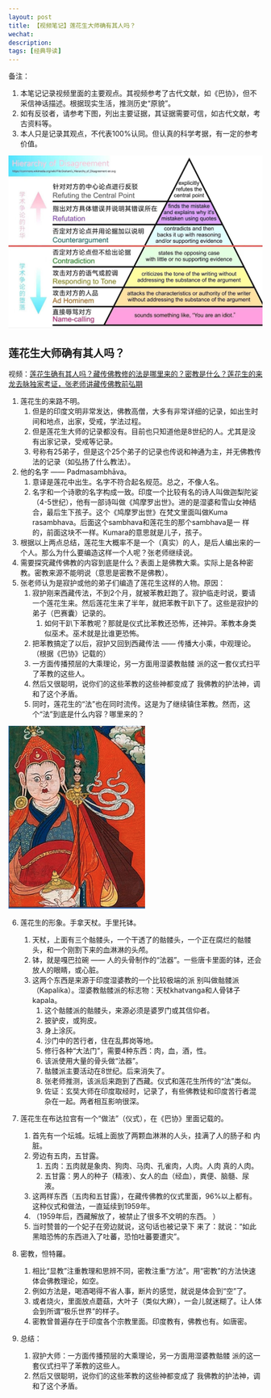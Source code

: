 ```yaml
---
layout: post
title: 【视频笔记】莲花生大师确有其人吗？
wechat: 
description: 
tags: [经典导读]
---
```


备注：
1. 本笔记记录视频里面的主要观点。其视频参考了古代文献，如《巴协》，但不采信神话描述。根据现实生活，推测历史“原貌”。
2. 如有反驳者，请参考下图，列出主要证据，其证据需要可信，如古代文献，考古资料等。
3. 本人只是记录其观点，不代表100%认同。但认真的科学考据，有一定的参考价值。

![alt text](../images/image-debate.png)

## 莲花生大师确有其人吗？

视频：[莲花生确有其人吗？藏传佛教修的法是哪里来的？密教是什么？莲花生的来龙去脉独家考证，张老师讲藏传佛教前弘期](https://www.bilibili.com/video/BV1Ju4y1P7SC)


1. 莲花生的来路不明。
	1. 但是的印度文明非常发达，佛教高僧，大多有非常详细的记录，如出生时间和地点，出家，受戒，学法过程。
	2. 但是莲花生大师的记录都没有。目前也只知道他是8世纪的人。尤其是没有出家记录，受戒等记录。
	3. 号称有25弟子，但是这个25个弟子的记录也传说和神通为主，并无佛教传法的记录（如弘扬了什么教法）。
2. 他的名字 —— Padmasambhāva。
	1. 意译是莲花中出生。名字不符合起名规范。总之，不像人名。
	2. 名字和一个诗歌的名字构成一致。印度一个比较有名的诗人叫做迦梨陀娑（4-5世纪），他有一部诗叫做《鸠摩罗出世》。进的是湿婆和雪山女神结合，最后生下孩子。这个《鸠摩罗出世》在梵文里面叫做Kuma rasambhava。后面这个sambhava和莲花生的那个sambhava是一 样的，前面这块不一样。Kumara的意思就是儿子，孩子。
3. 根据以上两点总结，莲花生大概率不是一个（真实）的人，是后人编出来的一个人。那么为什么要编造这样一个人呢？张老师继续说。
4. 需要探究藏传佛教的内容到底是什么？表面上是佛教大乘。实际上是各种密教。密教来源不能明说（意思是密教不是佛教）。
5. 张老师认为是寂护或他的弟子们编造了莲花生这样的人物。原因：
	1. 寂护刚来西藏传法，不到2个月，就被苯教赶跑了。寂护临走时说，要请一个莲花生来。然后莲花生来了半年，就把苯教干趴下了。这些是寂护的弟子（巴赛囊）记录的。
		1. 如何干趴下苯教呢？那就是仪式比苯教还恐怖，还神异。苯教本身类似巫术。巫术就是比谁更恐怖。
	2. 把苯教搞定了以后，寂护又回到西藏传法 —— 传播大小乘，中观理论。（根据《巴协》记载的）
	3. 一方面传播预层的大乘理论，另一方面用湿婆教骷髅 派的这一套仪式扫平了苯教的这些人。
	4. 然后又很聪明，说你们的这些苯教的这些神都变成了 我佛教的护法神，调和了这个矛盾。
	5. 同时，莲花生的“法”也在同时流传。这是为了继续镇住苯教。然而，这个“法”到底是什么内容？哪里来的？

![alt text](../images/image-padmasambhava.png)

6. 莲花生的形象。手拿天杖。手里托钵。
	1. 天杖，上面有三个骷髅头，一个干透了的骷髅头，一个正在腐烂的骷髅头，和一个刚割下来的血淋淋的头颅。
	2. 钵，就是嘎巴拉碗 —— 人的头骨制作的“法器”。一些唐卡里面的钵，还会放人的眼睛，或心脏。
	3. 这两个东西是来源于印度湿婆教的一个比较极端的派 别叫做骷髅派 （Kapalika）。湿婆教骷髅派的标志物：天杖khatvanga和人骨钵子kapala。
		1. 这个骷髅派的骷髅头，来源必须是婆罗门或其信仰者。
		2. 披驴皮，或狗皮。
		3. 身上涂灰。
		4. 沙门中的苦行者，住在乱葬岗等地。
		5. 修行各种“大法门”，需要4种东西：肉，血，酒，性。
		6. 该派使用大量的骨头做“法器”。
		7. 骷髅派主要活动在8世纪。后来消失了。
		8. 张老师推测，该派后来跑到了西藏。仪式和莲花生所传的“法”类似。
		9. 佐证：玄奘大师在印度取经时，记录了，有些佛教徒和印度苦行者混杂在一起。两者相互影响很深。
7. 莲花生在布达拉宫有一个“做法”（仪式），在《巴协》里面记载的。
	1. 首先有一个坛城。坛城上面放了两颗血淋淋的人头，挂满了人的肠子和 内脏。
	2. 旁边有五肉，五甘露。
		1. 五肉：五肉就是象肉、狗肉、马肉、孔雀肉，人肉。人肉 真的人肉。
		2. 五甘露：男人的种子（精液）、女人的血（经血），粪便、脑髓、尿液。
	3. 这两样东西（五肉和五甘露），在藏传佛教的仪式里面，96%以上都有。这种仪式和做法，一直延续到1959年。
	4. （1959年后，西藏解放了，被禁止了很多不文明的东西。 ）
	5. 当时赞普的一个妃子在旁边就说，这句话也被记录下 来了：就说：“如此黑暗恐怖的东西进入了吐蕃，恐怕吐蕃要遭灾”。
8. 密教，怛特羅。
	1. 相比“显教”注重教理和思辨不同，密教注重“方法”。用“密教”的方法快速体会佛教理论，如空。
	2. 例如方法是，喝酒喝得不省人事，断片的感觉，就说是体会到“空”了。
	3. 或者烧火，里面放点蘑菇，大叶子（类似大麻），一会儿就迷糊了。让人体会到所谓“极乐世界”的样子。
	4. 密教曾普遍存在于印度各个宗教里面。印度教有，佛教也有。如唐密。

9. 总结：
	1. 寂护大师：一方面传播预层的大乘理论，另一方面用湿婆教骷髅 派的这一套仪式扫平了苯教的这些人。
	2. 然后又很聪明，说你们的这些苯教的这些神都变成了 我佛教的护法神，调和了这个矛盾。

